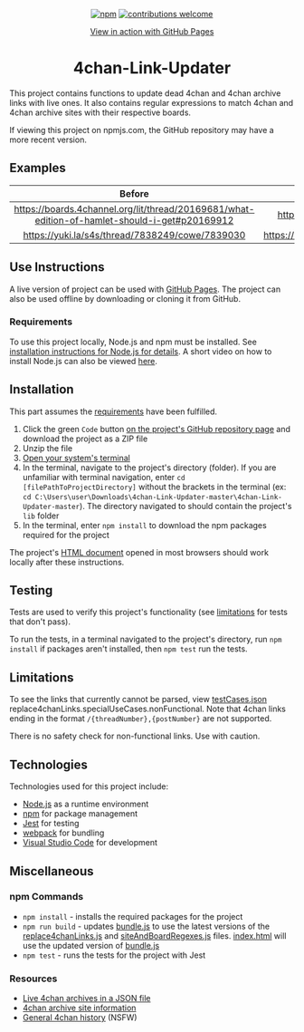 <div align="center">

[![npm][npm]][npm-url]
[![contributions welcome](https://img.shields.io/badge/contributions-welcome-brightgreen.svg?style=flat)](https://github.com/bzvnr/4chan-Link-Updater/issues)

  <a href="https://bzvnr.github.io/4chan-Link-Updater/">View in action with GitHub Pages</a>

<h1>4chan-Link-Updater</h1>
</div>

This project contains functions to update dead 4chan and 4chan archive links with live ones. It also contains regular expressions to match 4chan and 4chan archive sites with their respective boards.

If viewing this project on npmjs.com, the GitHub repository may have a more recent version.

## Examples

| Before | After |
|:------:|:-----:|
| https://boards.4channel.org/lit/thread/20169681/what-edition-of-hamlet-should-i-get#p20169912 | https://warosu.org/lit/thread/20169681#q20169912 |
| https://yuki.la/s4s/thread/7838249/cowe/7839030 | https://archive.4plebs.org/s4s/thread/7838249#q7839030 |

## Use Instructions

A live version of project can be used with [GitHub Pages](https://bzvnr.github.io/4chan-Link-Updater/). The project can also be used offline by downloading or cloning it from GitHub.

### Requirements

To use this project locally, Node.js and npm must be installed. See [installation instructions for Node.js for details](https://docs.npmjs.com/downloading-and-installing-node-js-and-npm). A short video on how to install Node.js can also be viewed [here](https://youtu.be/OBhw2BOez0w?t=82).

## Installation

This part assumes the [requirements](#requirements) have been fulfilled.

1. Click the green `Code` button [on the project's GitHub repository page](https://github.com/bzvnr/4chan-Link-Updater) and download the project as a ZIP file
2. Unzip the file
3. [Open your system's terminal](https://web.archive.org/web/20220528160004/https://towardsdatascience.com/a-quick-guide-to-using-command-line-terminal-96815b97b955?gi=f465d80a5ddf)
4. In the terminal, navigate to the project's directory (folder). If you are unfamiliar with terminal navigation, enter `cd [filePathToProjectDirectory]` without the brackets in the terminal (ex: `cd C:\Users\user\Downloads\4chan-Link-Updater-master\4chan-Link-Updater-master`). The directory navigated to should contain the project's `lib` folder
5. In the terminal, enter `npm install` to download the npm packages required for the project

The project's [HTML document](./index.html) opened in most browsers should work locally after these instructions.

## Testing

Tests are used to verify this project's functionality (see [limitations](#limitations) for tests that don't pass).

To run the tests, in a terminal navigated to the project's directory, run ```npm install``` if packages aren't installed, then ```npm test``` run the tests.

## Limitations

To see the links that currently cannot be parsed, view [testCases.json](./lib/testCases.json) replace4chanLinks.specialUseCases.nonFunctional. Note that 4chan links ending in the format `/{threadNumber},{postNumber}` are not supported.

There is no safety check for non-functional links. Use with caution.

## Technologies

Technologies used for this project include:

- [Node.js](https://nodejs.org/en/download/) as a runtime environment
- [npm](https://npmjs.com) for package management 
- [Jest](https://jestjs.io/) for testing
- [webpack](https://github.com/webpack/webpack) for bundling
- [Visual Studio Code](https://code.visualstudio.com/) for development

## Miscellaneous

### npm Commands

- `npm install` - installs the required packages for the project
- `npm run build` - updates [bundle.js](./dist/bundle.js) to use the latest versions of the [replace4chanLinks.js](./lib/replace4chanLinks.js) and [siteAndBoardRegexes.js](./lib/siteAndBoardRegexes.js) files. [index.html](./index.html) will use the updated version of [bundle.js](./dist/bundle.js)
- `npm test` - runs the tests for the project with Jest

### Resources

- [Live 4chan archives in a JSON file](https://github.com/4chenz/archives.json)
- [4chan archive site information](https://wiki.archiveteam.org/index.php/4chan)
- [General 4chan history](https://wiki.bibanon.org/4chan/History) (NSFW)

[npm]: https://img.shields.io/npm/v/4chan-link-updater.svg
[npm-url]: https://www.npmjs.com/package/4chan-link-updater
